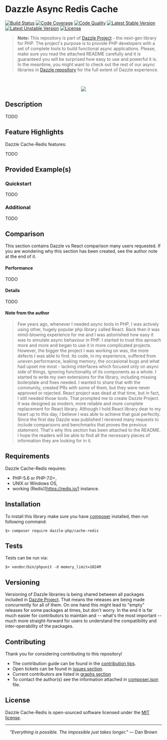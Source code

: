 # Dazzle Async Redis Cache

[![Build Status](https://travis-ci.org/dazzle-php/cache-redis.svg)](https://travis-ci.org/dazzle-php/cache-redis)
[![Code Coverage](https://scrutinizer-ci.com/g/dazzle-php/cache-redis/badges/coverage.png?b=master)](https://scrutinizer-ci.com/g/dazzle-php/cache-redis/?branch=master)
[![Code Quality](https://scrutinizer-ci.com/g/dazzle-php/cache-redis/badges/quality-score.png?b=master)](https://scrutinizer-ci.com/g/dazzle-php/cache-redis/?branch=master)
[![Latest Stable Version](https://poser.pugx.org/dazzle-php/cache-redis/v/stable)](https://packagist.org/packages/dazzle-php/cache-redis) 
[![Latest Unstable Version](https://poser.pugx.org/dazzle-php/cache-redis/v/unstable)](https://packagist.org/packages/dazzle-php/cache-redis) 
[![License](https://poser.pugx.org/dazzle-php/cache-redis/license)](https://packagist.org/packages/dazzle-php/cache-redis/license)

> **Note:** This repository is part of [Dazzle Project](https://github.com/dazzle-php/dazzle) - the next-gen library for PHP. The project's purpose is to provide PHP developers with a set of complete tools to build functional async applications. Please, make sure you read the attached README carefully and it is guaranteed you will be surprised how easy to use and powerful it is. In the meantime, you might want to check out the rest of our async libraries in [Dazzle repository](https://github.com/dazzle-php) for the full extent of Dazzle experience.

<br>
<p align="center">
<img src="https://raw.githubusercontent.com/dazzle-php/dazzle/master/media/dazzle-x125.png" />
</p>

## Description

TODO

## Feature Highlights

Dazzle Cache-Redis features:

TODO

## Provided Example(s)

### Quickstart

TODO

### Additional

TODO

## Comparison

This section contains Dazzle vs React comparison many users requested. If you are wondering why this section has been created, see the author note at the end of it.

#### Performance

TODO

#### Details

TODO

#### Note from the author

> Few years ago, whenever I needed async tools in PHP, I was actively using other, hugely popular php library called React. Back then it was mind-blowing experience for me and I was astonished how easy it was to simulate async behaviour in PHP. I started to trust this aproach more and more and began to use it in more complicated projects. However, the bigger the project I was working on was, the more defects I was able to find. Its code, in my experience, suffered from uneven performance, leaking memory, the occasional bugs and what had upset me most - lacking interfaces which focused only on async side of things, ignoring functionality of its components as a whole. I started to write my own extensions for the library, including missing boilerplate and fixes needed. I wanted to share that with the community, created PRs with some of them, but they were never approved or rejected. React project was dead at that time, but in fact, I still needed those tools. That prompted me to create Dazzle Project. It was designed as modern, more reliable and more complete replacement for React library. Although I hold React library dear to my heart up to this day, I believe I was able to achieve that goal perfectly. Since the first day Dazzle was published I received many requests to include comparisons and benchmarks that proves the previous statement. That's why this section has been attached to the README. I hope the readers will be able to find all the necessary pieces of information they are looking for in it.

## Requirements

Dazzle Cache-Redis requires:

* PHP-5.6 or PHP-7.0+,
* UNIX or Windows OS,
* working (Redis)[https://redis.io/] instance.

## Installation

To install this library make sure you have [composer](https://getcomposer.org/) installed, then run following command:

```
$> composer require dazzle-php/cache-redis
```

## Tests

Tests can be run via:

```
$> vendor/bin/phpunit -d memory_limit=1024M
```

## Versioning

Versioning of Dazzle libraries is being shared between all packages included in [Dazzle Project](https://github.com/dazzle-php/dazzle). That means the releases are being made concurrently for all of them. On one hand this might lead to "empty" releases for some packages at times, but don't worry. In the end it is far much easier for contributors to maintain and -- what's the most important -- much more straight-forward for users to understand the compatibility and inter-operability of the packages.

## Contributing

Thank you for considering contributing to this repository! 

- The contribution guide can be found in the [contribution tips](https://github.com/dazzle-php/cache-redis/blob/master/CONTRIBUTING.md). 
- Open tickets can be found in [issues section](https://github.com/dazzle-php/cache-redis/issues). 
- Current contributors are listed in [graphs section](https://github.com/dazzle-php/cache-redis/graphs/contributors)
- To contact the author(s) see the information attached in [composer.json](https://github.com/dazzle-php/cache-redis/blob/master/composer.json) file.

## License

Dazzle Cache-Redis is open-sourced software licensed under the [MIT license](http://opensource.org/licenses/MIT).

<hr>
<p align="center">
<i>"Everything is possible. The impossible just takes longer."</i> ― Dan Brown
</p>
